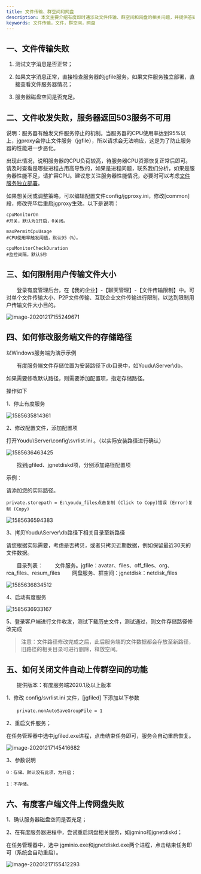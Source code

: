 ```yaml
---
title: 文件传输、群空间和网盘
description: 本文主要介绍有度即时通涉及文件传输、群空间和网盘的相关问题，并提供答疑说明。
keywords: 文件传输，文件，群空间，网盘
---
```


## 一、文件传输失败

1. 测试文字消息是否正常；

2. 如果文字消息正常，直接检查服务器的jgfile服务。如果文件服务独立部署，直接查看文件服务器情况；

3. 服务器磁盘空间是否充足。

   

## 二、文件收发失败，服务器返回503服务不可用

说明：服务器有触发文件服务停止的机制。当服务器的CPU使用率达到95%以上，jgproxy会停止文件服务（jgfile），所以请求会无法响应，这是为了防止服务器的性能进一步恶化。

出现此情况，说明服务器的CPU负荷较高，待服务器CPU资源恢复正常后即可。请及时查看是哪些进程占用高导致的，如果是进程问题，联系我们分析，如果是服务器性能不足，请扩容CPU。建议您关注服务器性能情况，必要时可以考虑[文件服务独立部署](a01_00013.md)。

如果想关闭或调整策略，可以编辑配置文件config/jgproxy.ini，修改[common]段，修改完毕后重启jgproxy生效。以下是说明：

```
cpuMonitorOn
#开关，默认为1开启，0关闭。

maxPermitCpuUsage
#CPU使用率触发阈值，默认95（%）。

cpuMonitorCheckDuration
#监控间隔，默认5秒
```



## 三、如何限制用户传输文件大小

　　登录有度管理后台，在【我的企业】-【聊天管理】-【文件传输限制】中。可对单个文件传输大小、P2P文件传输、互联企业文件传输进行限制，以达到限制用户传输文件大小目的。

![image-20201217155249671](res/h01_00011/image-20201217155249671.png)



## 四、如何修改服务端文件的存储路径

以Windows服务端为演示示例

　　有度服务端文件存储位置为安装路径下db目录中，如Youdu\Server\db。

如果需要修改默认路径，则需要添加配置项，指定存储路径。

操作如下

1、停止有度服务

![1585635814361](res/h01_00011/1585635814361-1585706497329.png)

2、修改配置文件，添加配置项

   打开Youdu\Server\config\svrlist.ini 。（以实际安装路径进行确认）

![1585636463425](res/h01_00011/1585636463425-1585706497330.png)

　　找到jgfiled、jgnetdiskd项，分别添加路径配置项

示例：

请添加您的实际路径。

```
private.storepath = E:\youdu_files点击复制 (Click to Copy)错误 (Error)复制 (Copy)
```

![1585636594383](res/h01_00011/1585636594383-1585706497330.png)

3、拷贝Youdu\Server\db路径下相关目录至新路径

请您根据实际需要，考虑是否拷贝，或者只拷贝近期数据，例如保留最近30天的文件数据。

　　目录列表：
　　文件服务。jgfile：avatar、files、off_files、org、rca_files、resum_files
　　网盘服务、群空间：jgnetdisk：netdisk_files

![1585636834512](res/h01_00011/1585636834512-1585706497330.png)

4、启动有度服务

![1585636933167](res/h01_00011/1585636933167-1585706497330.png)

5、登录客户端进行文件收发，测试下载历史文件，测试通过，则文件存储路径修改完成

> 注意：文件路径修改完成之后，此后服务端的文件数据都会存放至新路径，旧路径的相关目录可进行删除，释放空间。



## 五、如何关闭文件自动上传群空间的功能

　　提供版本：有度服务端2020.1及以上版本

1、修改 config/svrlist.ini 文件，[jgfiled] 下添加以下参数

　　`private.nonAutoSaveGroupFile = 1`

2、重启文件服务；

在任务管理器中选中jgfiled.exe进程，点击结束任务即可，服务会自动重启恢复。

![image-20201217145416682](res/h01_00011/image-20201217145416682.png)

3、参数说明

```
0：存储。默认没有此项，为开启；

1：不存储。
```



## 六、有度客户端文件上传网盘失败

1、确认服务器磁盘空间是否充足；

2、在有度服务器进程中，尝试重启网盘相关服务，如jgmino和jgnetdiskd；

在任务管理器中，选中 jgminio.exe和jgnetdiskd.exe两个进程，点击结束任务即可（系统会自动重启）。

![image-20201217155412293](res/h01_00011/image-20201217155412293.png)



